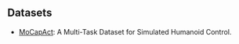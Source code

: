 ## Datasets

- [MoCapAct](https://microsoft.github.io/MoCapAct/): A Multi-Task Dataset for Simulated Humanoid Control.